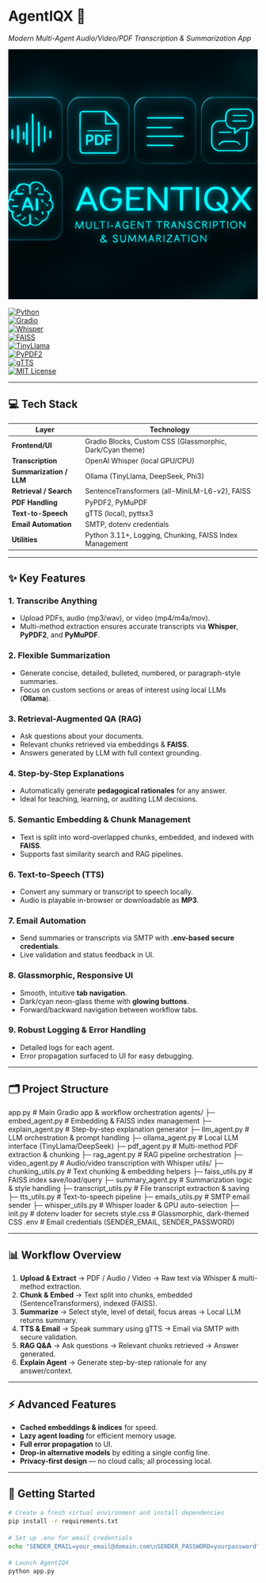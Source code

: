 # **AgentIQX** 🚀
*Modern Multi-Agent Audio/Video/PDF Transcription & Summarization App*

![AgentIQX Banner](./agentiqx_banner.png)


[![Python](https://img.shields.io/badge/python-3.10%2B-blue.svg)](https://www.python.org/)  
[![Gradio](https://img.shields.io/badge/Gradio-v3.40-brightgreen.svg)](https://gradio.app/)  
[![Whisper](https://img.shields.io/badge/Whisper-v1.0-lightgrey.svg)](https://github.com/openai/whisper)  
[![FAISS](https://img.shields.io/badge/FAISS-v1.7-purple.svg)](https://github.com/facebookresearch/faiss)  
[![TinyLlama](https://img.shields.io/badge/TinyLlama-v1.0-orange.svg)](https://ollama.com/)  
[![PyPDF2](https://img.shields.io/badge/PyPDF2-v3.0-blueviolet.svg)](https://pypi.org/project/PyPDF2/)  
[![gTTS](https://img.shields.io/badge/gTTS-v2.3.0-red.svg)](https://pypi.org/project/gTTS/)  
[![MIT License](https://img.shields.io/badge/license-MIT-green.svg)](LICENSE)

---

## **💻 Tech Stack**
| Layer | Technology |
|-------|-----------|
| **Frontend/UI** | Gradio Blocks, Custom CSS (Glassmorphic, Dark/Cyan theme) |
| **Transcription** | OpenAI Whisper (local GPU/CPU) |
| **Summarization / LLM** | Ollama (TinyLlama, DeepSeek, Phi3) |
| **Retrieval / Search** | SentenceTransformers (all-MiniLM-L6-v2), FAISS |
| **PDF Handling** | PyPDF2, PyMuPDF |
| **Text-to-Speech** | gTTS (local), pyttsx3 |
| **Email Automation** | SMTP, dotenv credentials |
| **Utilities** | Python 3.11+, Logging, Chunking, FAISS Index Management |

---

## **✨ Key Features**

### **1. Transcribe Anything**
- Upload PDFs, audio (mp3/wav), or video (mp4/m4a/mov).  
- Multi-method extraction ensures accurate transcripts via **Whisper**, **PyPDF2**, and **PyMuPDF**.  

### **2. Flexible Summarization**
- Generate concise, detailed, bulleted, numbered, or paragraph-style summaries.  
- Focus on custom sections or areas of interest using local LLMs (**Ollama**).  

### **3. Retrieval-Augmented QA (RAG)**
- Ask questions about your documents.  
- Relevant chunks retrieved via embeddings & **FAISS**.  
- Answers generated by LLM with full context grounding.  

### **4. Step-by-Step Explanations**
- Automatically generate **pedagogical rationales** for any answer.  
- Ideal for teaching, learning, or auditing LLM decisions.  

### **5. Semantic Embedding & Chunk Management**
- Text is split into word-overlapped chunks, embedded, and indexed with **FAISS**.  
- Supports fast similarity search and RAG pipelines.  

### **6. Text-to-Speech (TTS)**
- Convert any summary or transcript to speech locally.  
- Audio is playable in-browser or downloadable as **MP3**.  

### **7. Email Automation**
- Send summaries or transcripts via SMTP with **.env-based secure credentials**.  
- Live validation and status feedback in UI.  

### **8. Glassmorphic, Responsive UI**
- Smooth, intuitive **tab navigation**.  
- Dark/cyan neon-glass theme with **glowing buttons**.  
- Forward/backward navigation between workflow tabs.  

### **9. Robust Logging & Error Handling**
- Detailed logs for each agent.  
- Error propagation surfaced to UI for easy debugging.  

---

## **🗂 Project Structure**

app.py # Main Gradio app & workflow orchestration
agents/
├─ embed_agent.py # Embedding & FAISS index management
├─ explain_agent.py # Step-by-step explanation generator
├─ llm_agent.py # LLM orchestration & prompt handling
├─ ollama_agent.py # Local LLM interface (TinyLlama/DeepSeek)
├─ pdf_agent.py # Multi-method PDF extraction & chunking
├─ rag_agent.py # RAG pipeline orchestration
├─ video_agent.py # Audio/video transcription with Whisper
utils/
├─ chunking_utils.py # Text chunking & embedding helpers
├─ faiss_utils.py # FAISS index save/load/query
├─ summary_agent.py # Summarization logic & style handling
├─ transcript_utils.py # File transcript extraction & saving
├─ tts_utils.py # Text-to-speech pipeline
├─ emails_utils.py # SMTP email sender
├─ whisper_utils.py # Whisper loader & GPU auto-selection
├─ init.py # dotenv loader for secrets
style.css # Glassmorphic, dark-themed CSS
.env # Email credentials (SENDER_EMAIL, SENDER_PASSWORD)


---

## **📊 Workflow Overview**

1. **Upload & Extract** → PDF / Audio / Video → Raw text via Whisper & multi-method extraction.  
2. **Chunk & Embed** → Text split into chunks, embedded (SentenceTransformers), indexed (FAISS).  
3. **Summarize** → Select style, level of detail, focus areas → Local LLM returns summary.  
4. **TTS & Email** → Speak summary using gTTS → Email via SMTP with secure validation.  
5. **RAG Q&A** → Ask questions → Relevant chunks retrieved → Answer generated.  
6. **Explain Agent** → Generate step-by-step rationale for any answer/context.  

---

## **⚡ Advanced Features**
- **Cached embeddings & indices** for speed.  
- **Lazy agent loading** for efficient memory usage.  
- **Full error propagation** to UI.  
- **Drop-in alternative models** by editing a single config line.  
- **Privacy-first design** — no cloud calls; all processing local.  

---

## **🚀 Getting Started**
```bash
# Create a fresh virtual environment and install dependencies
pip install -r requirements.txt

# Set up .env for email credentials
echo "SENDER_EMAIL=your_email@domain.com\nSENDER_PASSWORD=yourpassword" > .env

# Launch AgentIQX
python app.py
